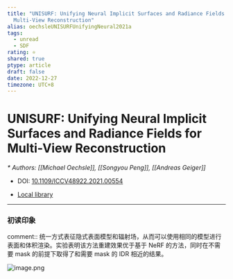 ```yaml
---
title: "UNISURF: Unifying Neural Implicit Surfaces and Radiance Fields for
  Multi-View Reconstruction"
alias: oechsleUNISURFUnifyingNeural2021a
tags:
  - unread
  - SDF
rating: ⭐
shared: true
ptype: article
draft: false
date: 2022-12-27
timezone: UTC+8
---
```



# UNISURF: Unifying Neural Implicit Surfaces and Radiance Fields for Multi-View Reconstruction
<cite>* Authors: [[Michael Oechsle]], [[Songyou Peng]], [[Andreas Geiger]]</cite>

* DOI: [10.1109/ICCV48922.2021.00554](https://doi.org/10.1109/ICCV48922.2021.00554)

* [Local library](zotero://select/items/1_7928H29N)

***

### 初读印象

comment:: 统一方式表征隐式表面模型和辐射场，从而可以使用相同的模型进行表面和体积渲染。实验表明该方法重建效果优于基于 NeRF 的方法，同时在不需要 mask 的前提下取得了和需要 mask 的 IDR 相近的结果。

![image.png](https://markdown-imagebed.oss-cn-beijing.aliyuncs.com/imgs/202301031447169.png)



